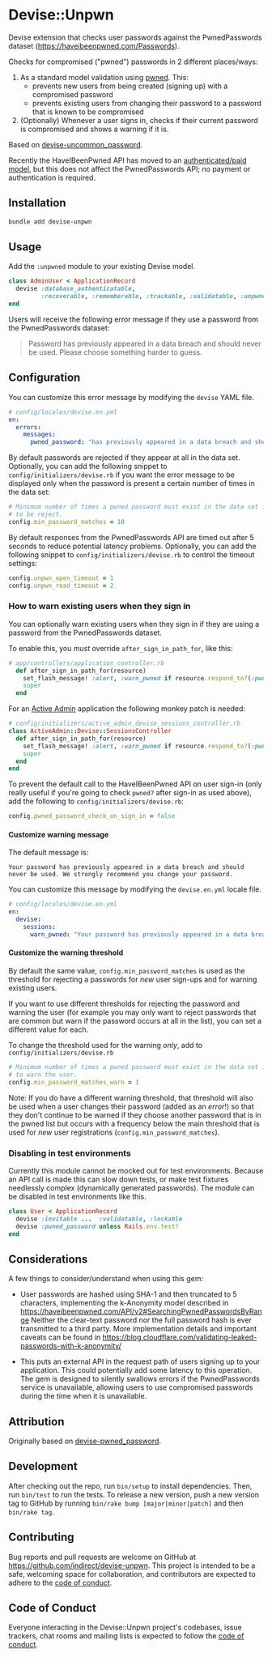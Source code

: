 # Devise::Unpwn
Devise extension that checks user passwords against the PwnedPasswords dataset (https://haveibeenpwned.com/Passwords).

Checks for compromised ("pwned") passwords in 2 different places/ways:
1. As a standard model validation using [pwned](https://github.com/philnash/pwned). This:
   - prevents new users from being created (signing up) with a compromised password
   - prevents existing users from changing their password to a password that is known to be compromised
2. (Optionally) Whenever a user signs in, checks if their current password is compromised and shows a warning if it is.

Based on [devise-uncommon_password](https://github.com/HCLarsen/devise-uncommon_password).

Recently the HaveIBeenPwned API has moved to an [authenticated/paid model](https://www.troyhunt.com/authentication-and-the-have-i-been-pwned-api/), but this does not affect the PwnedPasswords API; no payment or authentication is required.

## Installation

```bash
bundle add devise-unpwn
```

## Usage
Add the `:unpwned` module to your existing Devise model.

```ruby
class AdminUser < ApplicationRecord
  devise :database_authenticatable,
         :recoverable, :rememberable, :trackable, :validatable, :unpwned
end
```

Users will receive the following error message if they use a password from the
PwnedPasswords dataset:

> Password has previously appeared in a data breach and should never be used. Please choose something harder to guess.

## Configuration

You can customize this error message by modifying the `devise` YAML file.

```yml
# config/locales/devise.en.yml
en:
  errors:
    messages:
      pwned_password: "has previously appeared in a data breach and should never be used. If you've ever used it anywhere before, change it immediately!"
```

By default passwords are rejected if they appear at all in the data set.
Optionally, you can add the following snippet to `config/initializers/devise.rb`
if you want the error message to be displayed only when the password is present
a certain number of times in the data set:

```ruby
# Minimum number of times a pwned password must exist in the data set in order
# to be reject.
config.min_password_matches = 10
```

By default responses from the PwnedPasswords API are timed out after 5 seconds
to reduce potential latency problems.
Optionally, you can add the following snippet to `config/initializers/devise.rb`
to control the timeout settings:

```ruby
config.unpwn_open_timeout = 1
config.unpwn_read_timeout = 2
```


### How to warn existing users when they sign in

You can optionally warn existing users when they sign in if they are using a password from the PwnedPasswords dataset.

To enable this, you _must_ override `after_sign_in_path_for`, like this:

```ruby
# app/controllers/application_controller.rb
  def after_sign_in_path_for(resource)
    set_flash_message! :alert, :warn_pwned if resource.respond_to?(:pwned?) && resource.pwned?
    super
  end
```

For an [Active Admin](https://github.com/activeadmin/activeadmin) application the following monkey patch is needed:

```ruby
# config/initializers/active_admin_devise_sessions_controller.rb
class ActiveAdmin::Devise::SessionsController
  def after_sign_in_path_for(resource)
    set_flash_message! :alert, :warn_pwned if resource.respond_to?(:pwned?) && resource.pwned?
    super
  end
end
```

To prevent the default call to the HaveIBeenPwned API on user sign-in (only
really useful if you're going to check `pwned?` after sign-in as used above),
add the following to `config/initializers/devise.rb`:

```ruby
config.pwned_password_check_on_sign_in = false
```

#### Customize warning message

The default message is:
```
Your password has previously appeared in a data breach and should never be used. We strongly recommend you change your password.
```

You can customize this message by modifying the `devise.en.yml` locale file.

```yml
# config/locales/devise.en.yml
en:
  devise:
    sessions:
      warn_pwned: "Your password has previously appeared in a data breach and should never be used. We strongly recommend you change your password everywhere you have used it."
```

#### Customize the warning threshold

By default the same value, `config.min_password_matches` is used as the threshold for rejecting a passwords for _new_ user sign-ups and for warning existing users.

If you want to use different thresholds for rejecting the password and warning
the user (for example you may only want to reject passwords that are common but
warn if the password occurs at all in the list), you can set a different value for each.

To change the threshold used for the warning _only_, add to `config/initializers/devise.rb`

```ruby
# Minimum number of times a pwned password must exist in the data set in order
# to warn the user.
config.min_password_matches_warn = 1
```

Note: If you do have a different warning threshold, that threshold will also be used
when a user changes their password (added as an _error_!) so that they don't
continue to be warned if they choose another password that is in the pwned list
but occurs with a frequency below the main threshold that is used for *new*
user registrations (`config.min_password_matches`).

### Disabling in test environments

Currently this module cannot be mocked out for test environments. Because an API call is made this can slow down tests, or make test fixtures needlessly complex (dynamically generated passwords). The module can be disabled in test environments like this.

```ruby
class User < ApplicationRecord
  devise :invitable ...  :validatable, :lockable
  devise :pwned_password unless Rails.env.test?
end
```

## Considerations

A few things to consider/understand when using this gem:

* User passwords are hashed using SHA-1 and then truncated to 5 characters,
  implementing the k-Anonymity model described in
  https://haveibeenpwned.com/API/v2#SearchingPwnedPasswordsByRange
  Neither the clear-text password nor the full password hash is ever transmitted
  to a third party. More implementation details and important caveats can be
  found in https://blog.cloudflare.com/validating-leaked-passwords-with-k-anonymity/

* This puts an external API in the request path of users signing up to your application. This could
  potentially add some latency to this operation. The gem is designed to silently swallows errors if
  the PwnedPasswords service is unavailable, allowing users to use compromised passwords during the
  time when it is unavailable.

## Attribution

Originally based on [devise-pwned_password](https://github.com/michaelbanfield/devise-pwned_password).

## Development

After checking out the repo, run `bin/setup` to install dependencies. Then, run `bin/test` to run the tests. To release a new version, push a new version tag to GitHub by running `bin/rake bump [major|minor|patch]` and then `bin/rake tag`.

## Contributing

Bug reports and pull requests are welcome on GitHub at https://github.com/indirect/devise-unpwn. This project is intended to be a safe, welcoming space for collaboration, and contributors are expected to adhere to the [code of conduct](https://github.com/indirect/devise-unpwn/blob/main/CODE_OF_CONDUCT.md).

## Code of Conduct

Everyone interacting in the Devise::Unpwn project's codebases, issue trackers, chat rooms and mailing lists is expected to follow the [code of conduct](https://github.com/indirect/devise-unpwn/blob/main/CODE_OF_CONDUCT.md).

